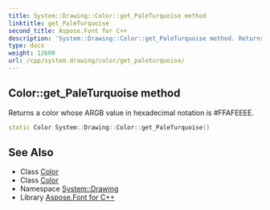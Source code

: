 ```yaml
---
title: System::Drawing::Color::get_PaleTurquoise method
linktitle: get_PaleTurquoise
second_title: Aspose.Font for C++
description: 'System::Drawing::Color::get_PaleTurquoise method. Returns a color whose ARGB value in hexadecimal notation is #FFAFEEEE in C++.'
type: docs
weight: 12600
url: /cpp/system.drawing/color/get_paleturquoise/
---
```

## Color::get_PaleTurquoise method


Returns a color whose ARGB value in hexadecimal notation is #FFAFEEEE.

```cpp
static Color System::Drawing::Color::get_PaleTurquoise()
```

## See Also

* Class [Color](../)
* Class [Color](../)
* Namespace [System::Drawing](../../)
* Library [Aspose.Font for C++](../../../)

